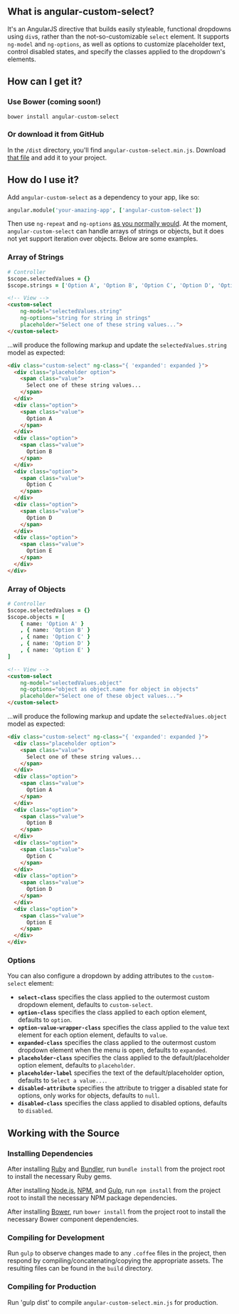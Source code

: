 ## What is angular-custom-select?

It's an AngularJS directive that builds easily styleable, functional dropdowns using `div`s, rather than the not-so-customizable `select` element. It supports `ng-model` and `ng-options`, as well as options to customize placeholder text, control disabled states, and specify the classes applied to the dropdown's elements.


## How can I get it?

### Use Bower (coming soon!)

```
bower install angular-custom-select
```

### Or download it from GitHub

In the `/dist` directory, you'll find `angular-custom-select.min.js`. Download [that file](dist/angular-custom-select.min.js) and add it to your project.


## How do I use it?

Add `angular-custom-select` as a dependency to your app, like so:

```coffeescript
angular.module('your-amazing-app', ['angular-custom-select'])
```

Then use `ng-repeat` and `ng-options` [as you normally would](https://docs.angularjs.org/api/ng/directive/select). At the moment, `angular-custom-select` can handle arrays of strings or objects, but it does not yet support iteration over objects. Below are some examples.

### Array of Strings

```coffeescript
# Controller
$scope.selectedValues = {}
$scope.strings = ['Option A', 'Option B', 'Option C', 'Option D', 'Option E'] 
```

```html
<!-- View -->
<custom-select
	ng-model="selectedValues.string"
	ng-options="string for string in strings"
	placeholder="Select one of these string values...">
</custom-select>
```

...will produce the following markup and update the `selectedValues.string` model as expected:


```html
<div class="custom-select" ng-class="{ 'expanded': expanded }">
  <div class="placeholder option">
    <span class="value">
      Select one of these string values...
    </span>
  </div>
  <div class="option">
    <span class="value">
      Option A
    </span>
  </div>
  <div class="option">
    <span class="value">
      Option B
    </span>
  </div>
  <div class="option">
    <span class="value">
      Option C
    </span>
  </div>
  <div class="option">
    <span class="value">
      Option D
    </span>
  </div>
  <div class="option">
    <span class="value">
      Option E
    </span>
  </div>
</div>	
```

### Array of Objects

```coffeescript
# Controller
$scope.selectedValues = {}
$scope.objects = [
 	{ name: 'Option A' }
 	, { name: 'Option B' }
 	, { name: 'Option C' }
 	, { name: 'Option D' }
	, { name: 'Option E' }
]
```

```html
<!-- View -->
<custom-select
	ng-model="selectedValues.object"
	ng-options="object as object.name for object in objects"
	placeholder="Select one of these object values...">
</custom-select> 
```

...will produce the following markup and update the `selectedValues.object` model as expected:


```html
<div class="custom-select" ng-class="{ 'expanded': expanded }">
  <div class="placeholder option">
    <span class="value">
      Select one of these string values...
    </span>
  </div>
  <div class="option">
    <span class="value">
      Option A
    </span>
  </div>
  <div class="option">
    <span class="value">
      Option B
    </span>
  </div>
  <div class="option">
    <span class="value">
      Option C
    </span>
  </div>
  <div class="option">
    <span class="value">
      Option D
    </span>
  </div>
  <div class="option">
    <span class="value">
      Option E
    </span>
  </div>
</div>
```

### Options

You can also configure a dropdown by adding attributes to the `custom-select` element:

- __`select-class`__ specifies the class applied to the outermost custom dropdown element, defaults to `custom-select`.
- __`option-class`__ specifies the class applied to each option element, defaults to `option`.
- __`option-value-wrapper-class`__ specifies the class applied to the value text element for each option element, defaults to `value`.
- __`expanded-class`__ specifies the class applied to the outermost custom dropdown element when the menu is open, defaults to `expanded`.
- __`placeholder-class`__ specifies the class applied to the default/placeholder option element, defaults to `placeholder`.
- __`placeholder-label`__ specifies the text of the default/placeholder option, defaults to `Select a value...`.
- __`disabled-attribute`__ specifies the attribute to trigger a disabled state for options, only works for objects, defaults to `null`.
- __`disabled-class`__ specifies the class applied to disabled options, defaults to `disabled`.

## Working with the Source

### Installing Dependencies

After installing [Ruby](https://www.ruby-lang.org/en/) and [Bundler](http://bundler.io/), run `bundle install` from the project root to install the necessary Ruby gems.

After installing [Node.js](http://nodejs.org/), [NPM](https://npmjs.org/), and [Gulp](https://github.com/gulpjs/gulp), run `npm install` from the project root to install the necessary NPM package dependencies.

After installing [Bower](http://bower.io), run `bower install` from the project root to install the necessary Bower component dependencies.


### Compiling for Development

Run `gulp` to observe changes made to any `.coffee` files in the project, then respond by compiling/concatenating/copying the appropriate assets. The resulting files can be found in the `build` directory.


### Compiling for Production

Run 'gulp dist' to compile `angular-custom-select.min.js` for production.